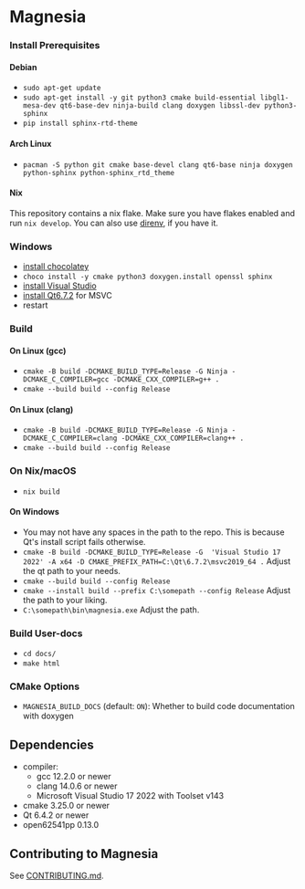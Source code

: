 # Magnesia

### Install Prerequisites
#### Debian
- `sudo apt-get update`
- `sudo apt-get install -y git python3 cmake build-essential libgl1-mesa-dev qt6-base-dev ninja-build clang doxygen libssl-dev python3-sphinx`
- `pip install sphinx-rtd-theme`

#### Arch Linux
- `pacman -S python git cmake base-devel clang qt6-base ninja doxygen python-sphinx python-sphinx_rtd_theme`

#### Nix
This repository contains a nix flake. Make sure you have flakes enabled and run `nix develop`. You can also use
[direnv](https://direnv.net/), if you have it.

### Windows
- [install chocolatey](https://chocolatey.org/install)
- `choco install -y cmake python3 doxygen.install openssl sphinx`
- [install Visual Studio](https://visualstudio.microsoft.com/downloads)
- [install Qt6.7.2](https://doc.qt.io/qt-6/get-and-install-qt.html) for MSVC
- restart

### Build
#### On Linux (gcc)
- `cmake -B build -DCMAKE_BUILD_TYPE=Release -G Ninja -DCMAKE_C_COMPILER=gcc -DCMAKE_CXX_COMPILER=g++ .`
- `cmake --build build --config Release`

#### On Linux (clang)
- `cmake -B build -DCMAKE_BUILD_TYPE=Release -G Ninja -DCMAKE_C_COMPILER=clang -DCMAKE_CXX_COMPILER=clang++ .`
- `cmake --build build --config Release`

### On Nix/macOS
- `nix build`

#### On Windows
- You may not have any spaces in the path to the repo. This is because Qt's install script fails otherwise.
- `cmake -B build -DCMAKE_BUILD_TYPE=Release -G  'Visual Studio 17 2022' -A x64 -D CMAKE_PREFIX_PATH=C:\Qt\6.7.2\msvc2019_64 .` Adjust the qt path to your needs.
- `cmake --build build --config Release`
- `cmake --install build --prefix C:\somepath --config Release` Adjust the path to your liking.
- `C:\somepath\bin\magnesia.exe` Adjust the path.

### Build User-docs
- `cd docs/`
- `make html`

### CMake Options
- `MAGNESIA_BUILD_DOCS` (default: `ON`): Whether to build code documentation with doxygen

## Dependencies
- compiler:
    - gcc 12.2.0 or newer
    - clang 14.0.6 or newer
    - Microsoft Visual Studio 17 2022 with Toolset v143
- cmake 3.25.0 or newer
- Qt 6.4.2 or newer
- open62541pp 0.13.0

## Contributing to Magnesia
See [CONTRIBUTING.md](CONTRIBUTING.md).

